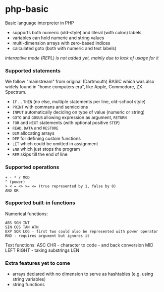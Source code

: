 # php-basic
Basic language interpreter in PHP

- supports both numeric (old-style) and literal (with colon) labels.
- variables can hold numeric and string values
- multi-dimension arrays with zero-based indices
- calculated goto (both with numeric and text labels)

_interactive mode (REPL) is not added yet, mainly due to lack of usage for it_

### Supported statements

We follow "mainstream" from original (Dartmouth) BASIC which was also widely
found in "home computers era", like Apple, Commodore, ZX Spectrum.

- `IF` ... `THEN` (no else, multiple statements per line, old-school style)
- `PRINT` with commans and semicolons
- `INPUT` automatically deciding on type of value (numeric or string)
- `GOTO` and `GOSUB` allowing expression as argument, `RETURN`
- `FOR` and `NEXT` statements (with optional positive `STEP`)
- `READ`, `DATA` and `RESTORE`
- `DIM` allocating arrays
- `DEF` for defining custom functions
- `LET` which could be omitted in assignment
- `END` which just stops the program
- `REM` skips till the end of line

### Supported operations

    + - * / MOD
    ^ (power)
    > < = <> >= <= (true represented by 1, false by 0)
    AND OR

### Supported built-in functions

Numerical functions:

    ABS SGN INT
    SIN COS TAN ATN
    EXP SQR LOG - first two could also be represented with power operator
    RND - requires argument but ignores it

Text functions:
    ASC CHR - character to code - and back conversion
    MID LEFT RIGHT - taking substrings
    LEN

### Extra features yet to come
- arrays declared with no dimension to serve as hashtables (e.g. using string variables)
- string functions
